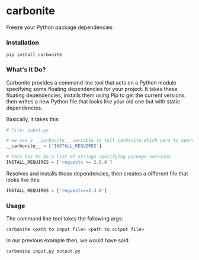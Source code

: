 carbonite
=========

Freeze your Python package dependencies

### Installation ###

`pip install carbonite`

### What's It Do? ###

Carbonite provides a command line tool that acts on a Python module specifying some floating dependencies for your project. It takes these floating dependencies, installs them using Pip to get the current versions, then writes a new Python file that looks like your old one but with static dependencies.

Basically, it takes this:

```python
# file: input.py

# we use a __carbonite__ variable to tell carbonite which vars to operate on
__carbonite__ = ['INSTALL_REQUIRES']

# this has to be a list of strings specifying package versions
INSTALL_REQUIRES = ['requests >= 2.0.0']
```

Resolves and installs those dependencies, then creates a different file that looks like this:

```python
INSTALL_REQUIRES = ['requests==2.3.0']
```

### Usage ###

The command line tool takes the following args:

```
carbonite <path to input file> <path to output file>
```

In our previous example then, we would have said:

```
carbonite input.py output.py
```
